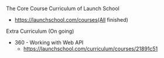 The Core Course Curriculum of Launch School
- https://launchschool.com/courses(All finished)

Extra Curriculum (On going)
- 360 - Working with Web API
  - https://launchschool.com/curriculum/courses/21891c51
